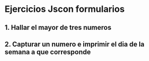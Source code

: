 # Ejercicios Jscon formularios

## 1. Hallar el mayor de tres numeros

## 2. Capturar un numero e imprimir el dia de la semana a que corresponde